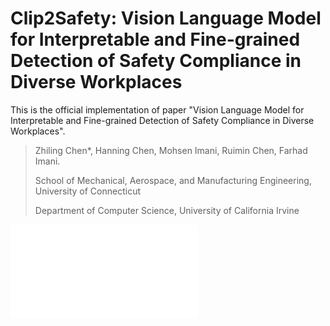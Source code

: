 # Clip2Safety: Vision Language Model for Interpretable and Fine-grained Detection of Safety Compliance in Diverse Workplaces
This is the official implementation of paper "Vision Language Model for Interpretable and Fine-grained Detection of Safety Compliance in Diverse Workplaces".

> Zhiling Chen*, Hanning Chen, Mohsen Imani, Ruimin Chen, Farhad Imani.
> 
> School of Mechanical, Aerospace, and Manufacturing Engineering, University of Connecticut
> 
> Department of Computer Science, University of California Irvine 
>
![ralf_figure](Clip2Safety\Figures\model.pdf)